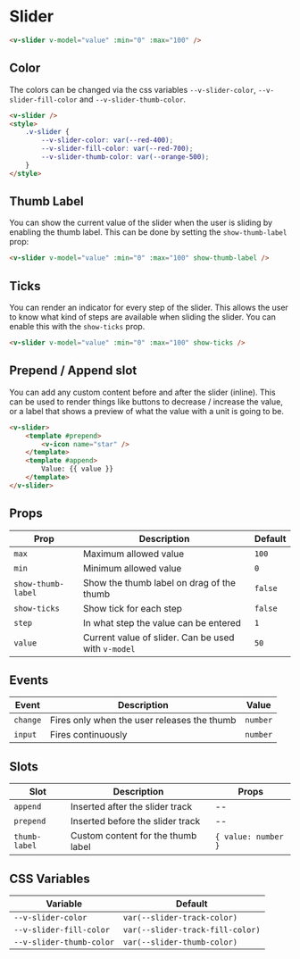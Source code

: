 # Slider

```html
<v-slider v-model="value" :min="0" :max="100" />
```

## Color

The colors can be changed via the css variables `--v-slider-color`, `--v-slider-fill-color` and `--v-slider-thumb-color`.

```html
<v-slider />
<style>
	.v-slider {
		--v-slider-color: var(--red-400);
		--v-slider-fill-color: var(--red-700);
		--v-slider-thumb-color: var(--orange-500);
	}
</style>
```

## Thumb Label

You can show the current value of the slider when the user is sliding by enabling the thumb label. This can be done by setting the `show-thumb-label` prop:

```html
<v-slider v-model="value" :min="0" :max="100" show-thumb-label />
```

## Ticks

You can render an indicator for every step of the slider. This allows the user to know what kind of steps are available when sliding the slider. You can enable this with the `show-ticks` prop.

```html
<v-slider v-model="value" :min="0" :max="100" show-ticks />
```

## Prepend / Append slot

You can add any custom content before and after the slider (inline). This can be used to render things like buttons to decrease / increase the value, or a label that shows a preview of what the value with a unit is going to be.

```html
<v-slider>
	<template #prepend>
		<v-icon name="star" />
	</template>
	<template #append>
		Value: {{ value }}
	</template>
</v-slider>
```

## Props

| Prop               | Description                                         | Default |
| ------------------ | --------------------------------------------------- | ------- |
| `max`              | Maximum allowed value                               | `100`   |
| `min`              | Minimum allowed value                               | `0`     |
| `show-thumb-label` | Show the thumb label on drag of the thumb           | `false` |
| `show-ticks`       | Show tick for each step                             | `false` |
| `step`             | In what step the value can be entered               | `1`     |
| `value`            | Current value of slider. Can be used with `v-model` | `50`    |

## Events

| Event    | Description                                 | Value    |
| -------- | ------------------------------------------- | -------- |
| `change` | Fires only when the user releases the thumb | `number` |
| `input`  | Fires continuously                          | `number` |

## Slots

| Slot          | Description                        | Props               |
| ------------- | ---------------------------------- | ------------------- |
| `append`      | Inserted after the slider track    | --                  |
| `prepend`     | Inserted before the slider track   | --                  |
| `thumb-label` | Custom content for the thumb label | `{ value: number }` |

## CSS Variables

| Variable                 | Default                          |
| ------------------------ | -------------------------------- |
| `--v-slider-color`       | `var(--slider-track-color)`      |
| `--v-slider-fill-color`  | `var(--slider-track-fill-color)` |
| `--v-slider-thumb-color` | `var(--slider-thumb-color)`      |
